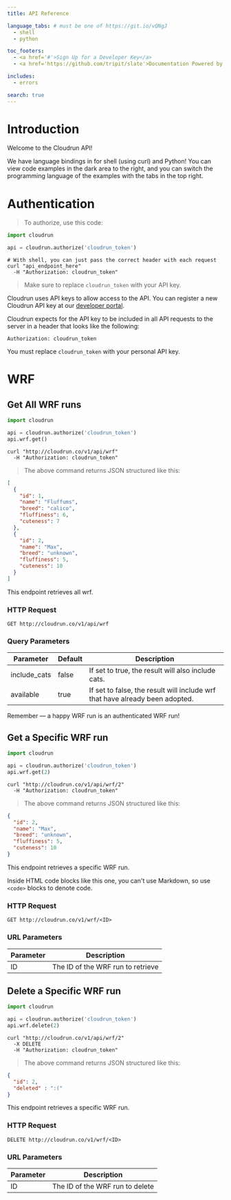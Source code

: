 ```yaml
---
title: API Reference

language_tabs: # must be one of https://git.io/vQNgJ
  - shell
  - python

toc_footers:
  - <a href='#'>Sign Up for a Developer Key</a>
  - <a href='https://github.com/tripit/slate'>Documentation Powered by Slate</a>

includes:
  - errors

search: true
---
```


# Introduction

Welcome to the Cloudrun API!

We have language bindings in for shell (using curl) and Python! 
You can view code examples in the dark area to the right, 
and you can switch the programming language of the examples with the tabs in the top right.

# Authentication

> To authorize, use this code:

```python
import cloudrun

api = cloudrun.authorize('cloudrun_token')
```

```shell
# With shell, you can just pass the correct header with each request
curl "api_endpoint_here"
  -H "Authorization: cloudrun_token"
```

> Make sure to replace `cloudrun_token` with your API key.

Cloudrun uses API keys to allow access to the API. You can register a new Cloudrun API key at our [developer portal](http://cloudrun.co/v1/developers).

Cloudrun expects for the API key to be included in all API requests to the server in a header that looks like the following:

`Authorization: cloudrun_token`

<aside class="notice">
You must replace <code>cloudrun_token</code> with your personal API key.
</aside>

# WRF

## Get All WRF runs

```python
import cloudrun

api = cloudrun.authorize('cloudrun_token')
api.wrf.get()
```

```shell
curl "http://cloudrun.co/v1/api/wrf"
  -H "Authorization: cloudrun_token"
```

> The above command returns JSON structured like this:

```json
[
  {
    "id": 1,
    "name": "Fluffums",
    "breed": "calico",
    "fluffiness": 6,
    "cuteness": 7
  },
  {
    "id": 2,
    "name": "Max",
    "breed": "unknown",
    "fluffiness": 5,
    "cuteness": 10
  }
]
```

This endpoint retrieves all wrf.

### HTTP Request

`GET http://cloudrun.co/v1/api/wrf`

### Query Parameters

Parameter | Default | Description
--------- | ------- | -----------
include_cats | false | If set to true, the result will also include cats.
available | true | If set to false, the result will include wrf that have already been adopted.

<aside class="success">
Remember — a happy WRF run is an authenticated WRF run!
</aside>

## Get a Specific WRF run

```python
import cloudrun

api = cloudrun.authorize('cloudrun_token')
api.wrf.get(2)
```

```shell
curl "http://cloudrun.co/v1/api/wrf/2"
  -H "Authorization: cloudrun_token"
```

> The above command returns JSON structured like this:

```json
{
  "id": 2,
  "name": "Max",
  "breed": "unknown",
  "fluffiness": 5,
  "cuteness": 10
}
```

This endpoint retrieves a specific WRF run.

<aside class="warning">Inside HTML code blocks like this one, you can't use Markdown, so use <code>&lt;code&gt;</code> blocks to denote code.</aside>

### HTTP Request

`GET http://cloudrun.co/v1/wrf/<ID>`

### URL Parameters

Parameter | Description
--------- | -----------
ID | The ID of the WRF run to retrieve

## Delete a Specific WRF run

```python
import cloudrun

api = cloudrun.authorize('cloudrun_token')
api.wrf.delete(2)
```

```shell
curl "http://cloudrun.co/v1/api/wrf/2"
  -X DELETE
  -H "Authorization: cloudrun_token"
```

> The above command returns JSON structured like this:

```json
{
  "id": 2,
  "deleted" : ":("
}
```

This endpoint retrieves a specific WRF run.

### HTTP Request

`DELETE http://cloudrun.co/v1/wrf/<ID>`

### URL Parameters

Parameter | Description
--------- | -----------
ID | The ID of the WRF run to delete

